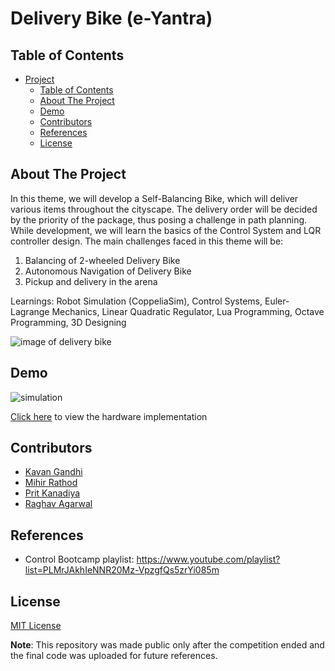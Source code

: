 # Delivery Bike (e-Yantra)

## Table of Contents

- [Project](#Delivery-Bike)
  - [Table of Contents](#table-of-contents)
  - [About The Project](#about-the-project)
  - [Demo](#demo)
  - [Contributors](#contributors)
  - [References](#references)
  - [License](#license)
  
## About The Project

In this theme, we will develop a Self-Balancing Bike, which will deliver various items throughout the cityscape. The delivery order will be decided by the priority of the package, thus posing a challenge in path planning. While development, we will learn the basics of the Control System and LQR controller design. The main challenges faced in this theme will be:

1) Balancing of 2-wheeled Delivery Bike
2) Autonomous Navigation of Delivery Bike
3) Pickup and delivery in the arena

Learnings: Robot Simulation (CoppeliaSim), Control Systems, Euler-Lagrange Mechanics, Linear Quadratic Regulator, Lua Programming, Octave Programming, 3D Designing

<img src = "https://portal.e-yantra.org/img/theme/db.png" alt = "image of delivery bike">

## Demo

![simulation](https://user-images.githubusercontent.com/103832825/235443915-3e6f3bae-71b2-47dc-a2bb-450c7bda7375.gif)

<a href="https://www.youtube.com/watch?v=v9KS5cBxRgg">Click here</a> to view the hardware implementation

## Contributors

* [Kavan Gandhi](https://github.com/KGan31)
* [Mihir Rathod](https://github.com/m-g-rathod)
* [Prit Kanadiya](https://github.com/PritK99)
* [Raghav Agarwal](https://github.com/Raghav323)

## References

* Control Bootcamp playlist: https://www.youtube.com/playlist?list=PLMrJAkhIeNNR20Mz-VpzgfQs5zrYi085m

## License

[MIT License](https://opensource.org/licenses/MIT)

<b>Note</b>:  This repository was made public only after the competition ended and the final code was uploaded for future references.
